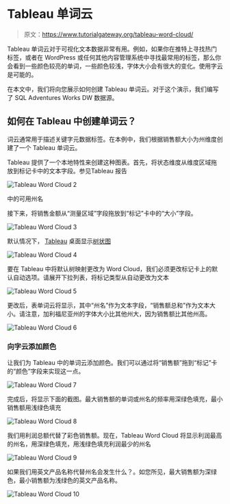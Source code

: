 # Tableau 单词云

> 原文：<https://www.tutorialgateway.org/tableau-word-cloud/>

Tableau 单词云对于可视化文本数据非常有用。例如，如果你在推特上寻找热门标签，或者在 WordPress 或任何其他内容管理系统中寻找最常用的标签，那么你会看到一些颜色较亮的单词，一些颜色较浅，字体大小会有很大的变化。使用字云是可能的。

在本文中，我们将向您展示如何创建 Tableau 单词云。对于这个演示，我们编写了 SQL Adventures Works DW 数据源。

## 如何在 Tableau 中创建单词云？

词云通常用于描述关键字元数据标签。在本例中，我们根据销售额大小为州维度创建了一个 Tableau 单词云。

Tableau 提供了一个本地特性来创建这种图表。首先，将状态维度从维度区域拖放到标记卡中的文本字段。参见Tableau 报告

![Tableau Word Cloud 2](img/81d0c543498ac8adf701cac7250cafb8.png)

中的可用州名

接下来，将销售金额从“测量区域”字段拖放到“标记”卡中的“大小”字段。

![Tableau Word Cloud 3](img/85fcb12f85ca55d8d97d18a5b4fee097.png)

默认情况下， [Tableau](https://www.tutorialgateway.org/tableau/) 桌面显示[树状图](https://www.tutorialgateway.org/tableau-treemap/)

![Tableau Word Cloud 4](img/211c2b0ca462794b785fc82a78687ab7.png)

要在 Tableau 中将默认树映射更改为 Word Cloud，我们必须更改标记卡上的默认自动选项。请展开下拉列表，将标记类型从自动更改为文本

![Tableau Word Cloud 5](img/b96306e6dd8d7b300d6f116d7d33c988.png)

更改后，表单词云将显示，其中“州名”作为文本字段，“销售额总和”作为文本大小。请注意，加利福尼亚州的字体大小比其他州大，因为销售额比其他州高。

![Tableau Word Cloud 6](img/1888195d70df43ab0786ee24d098c7a4.png)

### 向字云添加颜色

让我们为 Tableau 中的单词云添加颜色。我们可以通过将“销售额”拖到“标记”卡的“颜色”字段来实现这一点。

![Tableau Word Cloud 7](img/f27e6d7e895a4b59b19c37d3f81ed990.png)

完成后，将显示下面的截图。最大销售额的单词或州名的频率用深绿色填充，最小销售额用浅绿色填充

![Tableau Word Cloud 8](img/1da7f345c72fc3a88f2c1a1d65b7a005.png)

我们用利润总额代替了彩色销售额。现在，Tableau Word Cloud 将显示利润最高的州名，用深绿色填充，用浅绿色填充利润最少的州名

![Tableau Word Cloud 9](img/3ffa70a2585bd611f436fdfe2509a305.png)

如果我们用英文产品名称代替州名会发生什么？。如您所见，最大销售额为深绿色，最小销售额为浅绿色的英文产品名称。

![Tableau Word Cloud 10](img/170a68a198a8ddca71788fe1cae5beb1.png)